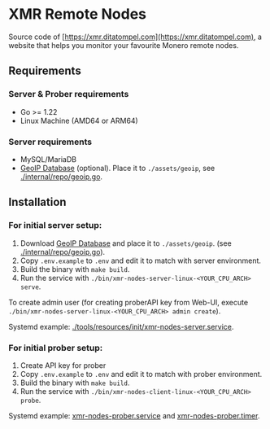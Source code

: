 # XMR Remote Nodes

Source code of [https://xmr.ditatompel.com](https://xmr.ditatompel.com), a website that helps you monitor your favourite Monero remote nodes.

## Requirements

### Server & Prober requirements

- Go >= 1.22
- Linux Machine (AMD64 or ARM64)

### Server requirements

- MySQL/MariaDB
- [GeoIP Database](https://dev.maxmind.com/geoip/geoip2/geolite2/) (optional). Place it to `./assets/geoip`, see [./internal/repo/geoip.go](./internal/repo/geoip.go).

## Installation

### For initial server setup:

1. Download [GeoIP Database](https://dev.maxmind.com/geoip/geoip2/geolite2/) and place it to `./assets/geoip`. (see [./internal/repo/geoip.go](./internal/geo/ip.go)).
2. Copy `.env.example` to `.env` and edit it to match with server environment.
3. Build the binary with `make build`.
4. Run the service with `./bin/xmr-nodes-server-linux-<YOUR_CPU_ARCH> serve`.

To create admin user (for creating proberAPI key from Web-UI, execute `./bin/xmr-nodes-server-linux-<YOUR_CPU_ARCH> admin create`).

Systemd example: [./tools/resources/init/xmr-nodes-server.service](./tools/resources/init/xmr-nodes-server.service).

### For initial prober setup:

1. Create API key for prober
2. Copy `.env.example` to `.env` and edit it to match with prober environment.
3. Build the binary with `make build`.
4. Run the service with `./bin/xmr-nodes-client-linux-<YOUR_CPU_ARCH> probe`.

Systemd example: [xmr-nodes-prober.service](./tools/resources/init/xmr-nodes-prober.service) and [xmr-nodes-prober.timer](./tools/resources/init/xmr-nodes-prober.timer).

